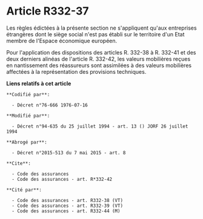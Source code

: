 # Article R332-37

Les règles édictées à la présente section ne s'appliquent qu'aux entreprises étrangères dont le siège social n'est pas établi
sur le territoire d'un Etat membre de l'Espace économique européen.

Pour l'application des dispositions des articles R. 332-38 à R. 332-41 et des deux derniers alinéas de l'article R. 332-42,
les valeurs mobilières reçues en nantissement des réassureurs sont assimilées à des valeurs mobilières affectées à la
représentation des provisions techniques.

**Liens relatifs à cet article**

	**Codifié par**:

	  - Décret n°76-666 1976-07-16

	**Modifié par**:

	  - Décret n°94-635 du 25 juillet 1994 - art. 13 () JORF 26 juillet 1994

	**Abrogé par**:

	  - Décret n°2015-513 du 7 mai 2015 - art. 8

	**Cite**:

	  - Code des assurances
	  - Code des assurances - art. R*332-42

	**Cité par**:

	  - Code des assurances - art. R332-38 (VT)
	  - Code des assurances - art. R332-39 (VT)
	  - Code des assurances - art. R332-44 (M)

